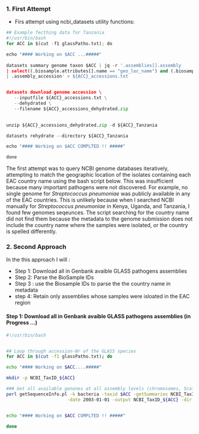   ### 1. First Attempt

 - Firs attempt using ncbi_datasets utility functions: 


```python
## Example fecthing data for Tanzania
#!/usr/bin/bash
for ACC in $(cut -f1 glassPatho.txt); do

echo "#### Working on $ACC ...#####"
 
datasets summary genome taxon $ACC | jq -r '.assemblies[].assembly 
| select((.biosample.attributes[].name == "geo_loc_name") and (.biosample.attributes[].value|contains("Tanzania"))) 
| .assembly_accession' > ${ACC}_accessions.txt


datasets download genome accession \
   --inputfile ${ACC}_accessions.txt \
   --dehydrated \
   --filename ${ACC}_accessions_dehydrated.zip
  

unzip ${ACC}_accessions_dehydrated.zip -d ${ACC}_Tanzania

datasets rehydrate --directory ${ACC}_Tanzania

echo "#### Working on $ACC COMPLTED !! #####"

done 
```

 
The first attempt was to query NCBI genome databases iteratively, attempting to match the 
geographic location of the isolates containing each EAC country name using the bash script below. This was insufficient
because many important pathogens were not discovered. For example, no single genome for 
*Streptococcus pneumoniae* was publicly available in any of the EAC countries. 
This is unlikely because when I searched NCBI manually for *Streptococcus pneumoniae* 
in Kenya, Uganda, and Tanzania, I found few genomes seqeunces. The script searching for the country 
name did not find them because the metadata to the genome submission does not include the country 
name where the samples were isolated, or the country is spelled differently.
 
 
 ### 2. Second Approach

 In the this approach I  will :
 - Step 1:  Download all in Genbank avaible GLASS pathogens assemblies 
 - Step 2: Parse the BioSample IDs 
 - Step 3 : use the Biosample IDs to parse the the country name in metadata
 - step 4: Retain only assemblies whose samples were isloated in the EAC region
 
 #### Step 1:  Download all in Genbank avaible GLASS pathogens assemblies (in Progress ...)
 
 ```bash
 #!/usr/bin/bash


## Loop through accession-Nr of the GLASS species
for ACC in $(cut -f1 glassPatho.txt); do

echo "#### Working on $ACC....#####"

mkdir -p NCBI_TaxID_${ACC}

### Get all available genones at all assembly levels (chromosomes, Scaffolds, contigs) in GenBank database
perl getSequenceInfo.pl -k bacteria -taxid $ACC -getSummaries NCBI_TaxID_${ACC}/NCBI_TaxID_${ACC}_summary.txt \
                        -date 2003-01-01 -output NCBI_TaxID_${ACC} -dir genbank -log 


echo "#### Working on $ACC COMPLTED !! #####"

done 
```


